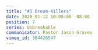 ```yaml
---
title: "#1 Dream-Killers"
date: 2020-01-12 10:00:00 -08:00
position: 7
series: Unbreakable
communicator: Pastor Jason Graves
vimeo_id: 384426547
---
```


